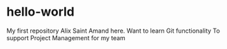 # hello-world
My first repository 
Alix Saint Amand here. Want to learn Git functionality 
To support Project Management for my team
